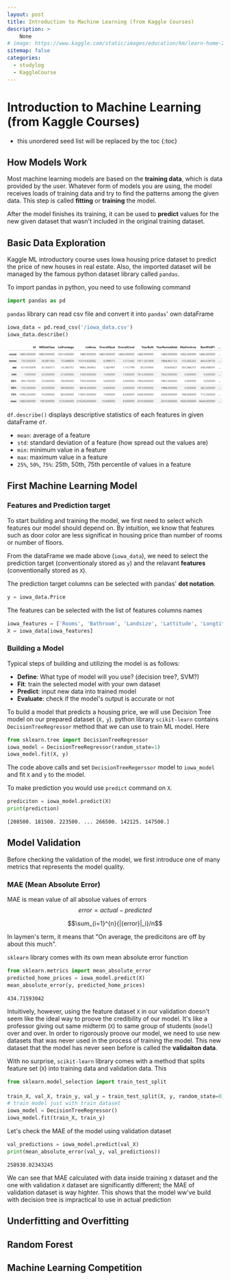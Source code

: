 ```yaml
---
layout: post
title: Introduction to Machine Learning (from Kaggle Courses)
description: >
    None
# image: https://www.kaggle.com/static/images/education/km/learn-home-208h@2x.png
sitemap: false
categories:
  - studylog
  - KaggleCourse
---
```

# Introduction to Machine Learning (from Kaggle Courses)

* this unordered seed list will be replaced by the toc
{:toc}

## How Models Work
Most machine learning models are based on the **training data**, which is data provided by the user. Whatever form of models you are using, the model receives loads of training data and try to find the patterns among the given data. This step is called **fitting** or **training** the model. 

After the model finishes its training, it can be used to **predict** values for the new given dataset that wasn't included in the original training dataset. 

## Basic Data Exploration

Kaggle ML introductory course uses Iowa housing price dataset to predict the price of new houses in real estate. Also, the imported dataset will be managed by the famous python dataset library called `pandas`.

To import pandas in python, you need to use following command

```python
import pandas as pd
```

`pandas` library can read csv file and convert it into `pandas`' own dataFrame

```python
iowa_data = pd.read_csv('/iowa_data.csv')
iowa_data.describe()
```
![iowa_data](/assets/img/KaggleLearn/iowa_data_describe.png)

`df.describe()` displays descriptive statistics of each features in given dataFrame `df`. 
- `mean`: average of a feature
- `std`: standard deviation of a feature (how spread out the values are)
- `min`: minimum value in a feature
- `max`: maximum value in a feature
- `25%`, `50%`, `75%`: 25th, 50th, 75th percentile of values in a feature
	


## First Machine Learning Model

### Features and Prediction target

To start building and training the model, we first need to select which features our model should depend on. By intuition, we know that features such as door color are less significat in housing price than number of rooms or number of floors. 

From the dataFrame we made above (`iowa_data`), we need to select the prediction target (conventionaly stored as `y`) and the relavant **features** (conventionally stored as `X`).

The prediction target columns can be selected with pandas' **dot notation**.

```python
y = iowa_data.Price
```

The features can be selected with the list of features columns names

```python
iowa_features = ['Rooms', 'Bathroom', 'Landsize', 'Lattitude', 'Longtitude']
X = iowa_data[iowa_features]
```

### Building a Model

Typical steps of building and utilizing the model is as follows:
- **Define**: What type of model will you use? (decision tree?, SVM?)
- **Fit**: train the selected model with your own dataset
- **Predict**: input new data into trained model
- **Evaluate**: check if the model's output is accurate or not

To build a model that predicts a housing price, we will use Decision Tree model on our prepared dataset (`X,` `y`). python library `scikit-learn` contains `DecisionTreeRegressor` method that we can use to train ML model. Here

```python
from sklearn.tree import DecisionTreeRegressor
iowa_model = DecisionTreeRegressor(random_state=1)
iowa_model.fit(X, y)
```

The code above calls and set `DecisionTreeRegerssor` model to `iowa_model` and fit `X` and `y` to the model.

To make prediction you would use `predict` command on `X`. 

```python
prediciton = iowa_model.predict(X)
print(prediction)
```

```
[208500. 181500. 223500. ... 266500. 142125. 147500.]
```


## Model Validation

Before checking the validation of the model, we first introduce one of many metrics that represents the model quality.

### MAE (Mean Absolute Error)

MAE is mean value of all absolue values of errors
$$error = actual-predicted$$

$$\sum_{i=1}^{n}{|{error}|_i}/n$$

In laymen's term, it means that "On average, the predicitons are off by about this much".

`sklearn` library comes with its own mean absolute error function

```python
from sklearn.metrics import mean_absolute_error
predicted_home_prices = iowa_model.predict(X)
mean_absolute_error(y, predicted_home_prices)
```

```
434.71593042
```

Intuitively, however, using the feature dataset `X` in our validation doesn't seem like the ideal way to proove the credibility of our model. It's like a professor giving out same midterm (`X`) to same group of students (`model`) over and over. In order to rigorously proove our model, we need to use new datasets that was never used in the process of training the model. This new dataset that the model has never seen before is called the **validaiton data**.

With no surprise, `scikit-learn` library comes with a method that splits feature set (`X`) into training data and validation data. This

```python
from sklearn.model_selection import train_test_split

train_X, val_X, train_y, val_y = train_test_split(X, y, random_state=0)
# train model just with train dataset
iowa_model = DecisionTreeRegressor()
iowa_model.fit(train_X, train_y)
```

Let's check the MAE of the model using validation dataset

```python
val_predictions = iowa_model.predict(val_X)
print(mean_absolute_error(val_y, val_predictions))
```

```
258930.02343245
```

We can see that MAE calculated with data inside training `X` dataset and the one with validation `X` dataset are significantly different; the MAE of validation dataset is way highter. This shows that the model ww've build with decision tree is impractical to use in actual prediction

## Underfitting and Overfitting



## Random Forest

## Machine Learning Competition